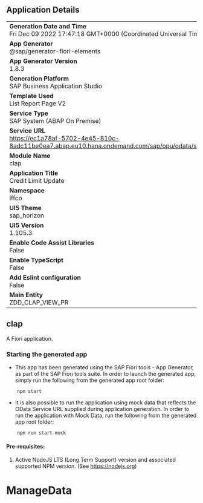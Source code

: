 ## Application Details
|               |
| ------------- |
|**Generation Date and Time**<br>Fri Dec 09 2022 17:47:18 GMT+0000 (Coordinated Universal Time)|
|**App Generator**<br>@sap/generator-fiori-elements|
|**App Generator Version**<br>1.8.3|
|**Generation Platform**<br>SAP Business Application Studio|
|**Template Used**<br>List Report Page V2|
|**Service Type**<br>SAP System (ABAP On Premise)|
|**Service URL**<br>https://ec1a78af-5702-4e45-810c-8adc11be0ea7.abap.eu10.hana.ondemand.com/sap/opu/odata/sap/ZSB_CLAP
|**Module Name**<br>clap|
|**Application Title**<br>Credit Limit Update|
|**Namespace**<br>Iffco|
|**UI5 Theme**<br>sap_horizon|
|**UI5 Version**<br>1.105.3|
|**Enable Code Assist Libraries**<br>False|
|**Enable TypeScript**<br>False|
|**Add Eslint configuration**<br>False|
|**Main Entity**<br>ZDD_CLAP_VIEW_PR|

## clap

A Fiori application.

### Starting the generated app

-   This app has been generated using the SAP Fiori tools - App Generator, as part of the SAP Fiori tools suite.  In order to launch the generated app, simply run the following from the generated app root folder:

```
    npm start
```

- It is also possible to run the application using mock data that reflects the OData Service URL supplied during application generation.  In order to run the application with Mock Data, run the following from the generated app root folder:

```
    npm run start-mock
```

#### Pre-requisites:

1. Active NodeJS LTS (Long Term Support) version and associated supported NPM version.  (See https://nodejs.org)


# ManageData
